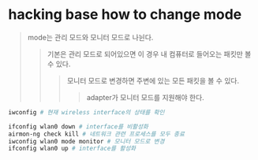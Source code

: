 # hacking base how to change mode

> mode는 관리 모드와 모니터 모드로 나뉜다.
>
> > 기본은 관리 모드로 되어있으면 이 경우 내 컴퓨터로 들어오는 패킷만 볼 수 있다.
> >
> > > 모니터 모드로 변경하면 주변에 있는 모든 패킷을 볼 수 있다.
> > >
> > > > adapter가 모니터 모드를 지원해야 한다.

```sh
iwconfig # 현재 wireless interface의 상태를 확인

ifconfig wlan0 down # interface를 비활성화
airmon-ng check kill # 네트워크 관련 프로세스를 모두 종료
iwconfig wlan0 mode monitor # 모니터 모드로 변경
ifconfig wlan0 up # interface를 활성화
```
